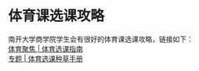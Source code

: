 # 体育课选课攻略

南开大学商学院学生会有很好的体育课选课攻略，链接如下：  
[体育聚焦 | 体育选课指南](https://mp.weixin.qq.com/s/mXXilxDE77ONS7OujHOXRQ)  
[专题 | 体育选课种草手册](https://mp.weixin.qq.com/s/LAG6f5P1mZxsa57CtOpi-A)
